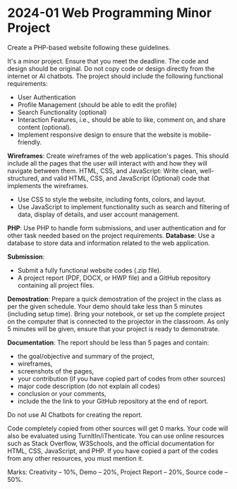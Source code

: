 # 2024-01 Web Programming Minor Project 

Create a PHP-based website following these guidelines.

It's a minor project. Ensure that you meet the deadline. The code and design should be original. Do
not copy code or design directly from the internet or AI chatbots.
The project should include the following functional requirements:
- User Authentication
- Profile Management (should be able to edit the profile)
- Search Functionality (optional)
- Interaction Features, i.e., should be able to like, comment on, and share content (optional).
-  Implement responsive design to ensure that the website is mobile-friendly.

**Wireframes**: Create wireframes of the web application's pages. This should include all the pages that the user will interact with and how they will navigate between them. HTML, CSS, and JavaScript: Write clean, well-structured, and valid HTML, CSS, and JavaScript (Optional) code that implements the wireframes.
- Use CSS to style the website, including fonts, colors, and layout.
- Use JavaScript to implement functionality such as search and filtering of data, display of details, and user account management.

**PHP**: Use PHP to handle form submissions, and user authentication and for other task needed based on the project requirements.
**Database**: Use a database to store data and information related to the web application.

**Submission**:
-  Submit a fully functional website codes (.zip file).
- A project report (PDF, DOCX, or HWP file) and a GitHub repository containing all project files.

**Demostration**: Prepare a quick demostration of the project in the class as per the given schedule. Your demo should take less than 5 minutes (including setup time). Bring your notebook, or set up the complete project on the computer that is connected to the projector in the classroom. As only 5 minutes will be given, ensure that your project is ready to demonstrate.

**Documentation**: The report should be less than 5 pages and contain: 
- the goal/objective and summary of the project, 
- wireframes, 
- screenshots of the pages, 
- your contribution (if you have copied part of codes from other sources)
- major code description (do not explain all codes)
- conclusion or your comments, 
- include the the link to your GitHub repository at the end of report.

Do not use AI Chatbots for creating the report.

Code completely copied from other sources will get 0 marks. Your code will also be evaluated using TurnItIn/iThenticate.
You can use online resources such as Stack Overflow, W3Schools, and the official documentation for HTML, CSS, JavaScript, and PHP. If you have copied a part of the codes from any other resources, you must mention it.

Marks: Creativity – 10%, Demo – 20%, Project Report – 20%, Source code – 50%.